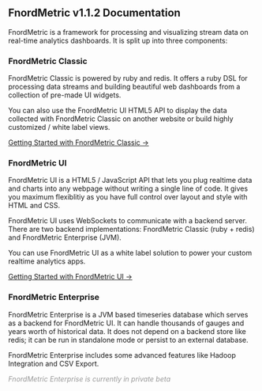FnordMetric v1.1.2 Documentation
--------------------------------

FnordMetric is a framework for processing and visualizing stream data on
real-time analytics dashboards. It is split up into three components:

### FnordMetric Classic

FnordMetric Classic is powered by ruby and redis. It offers a ruby DSL for processing data
streams and building beautiful web dashboards from a collection of pre-made UI widgets.

You can also use the FnordMetric UI HTML5 API to display the data collected with FnordMetric
Classic on another website or build highly customized / white label views.

<a href="/documentation/classic_index">Getting Started with FnordMetric Classic &rarr;</a>


### FnordMetric UI

FnordMetric UI is a HTML5 / JavaScript API that lets you plug realtime data and charts into any
webpage without writing a single line of code. It gives you maximum flexiblitiy as you have full
control over layout and style with HTML and CSS.

FnordMetric UI uses WebSockets to communicate with a backend server. There are two backend
implementations: FnordMetric Classic (ruby + redis) and FnordMetric Enterprise (JVM).

You can use FnordMetric UI as a white label solution to power your custom realtime analytics apps.

<a href="/documentation/ui_index">Getting Started with FnordMetric UI &rarr;</a>


### FnordMetric Enterprise

FnordMetric Enterprise is a JVM based timeseries database which serves as a backend for FnordMetric
UI. It can handle thousands of gauges and years worth of historical data. It does not depend on a
backend store like redis; it can be run in standalone mode or persist to an external database.

FnordMetric Enterprise includes some advanced features like Hadoop Integration and CSV Export.

<i style="color:#999;">FnordMetric Enterprise is currently in private beta</i>
